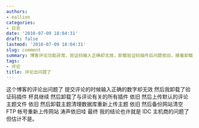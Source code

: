 ```yaml
---
authors:
- eallion
categories:
- 日志
date: '2010-07-09 18:04:31'
draft: false
lastmod: '2010-07-09 18:04:31'
slug: comment
summary: 博客评论功能异常，验证码输入正确却无效，卸载验证码插件后问题依旧，接着卸载所有评论相关插件、替换默认主题文件、清理数据库甚至重新上传网站均未解决，最终怀疑是主机商问题但不确定！
tags:
- 评论
title: 评论出问题了
---
```

这个博客的评论出问题了
提交评论的时候输入正确的数字却无效
然后我卸载了验证码插件
杯具继续
然后卸载了与评论有关的所有插件
依旧
然后上传默认的评论主题文件
依旧
然后卸载主题清理数据库重新上传主题
依旧
然后备份网站清空 FTP 帐号重新上传网站
涛声依旧哇
最终
我的结论也许就是 IDC 主机商的问题了
但估计不是。